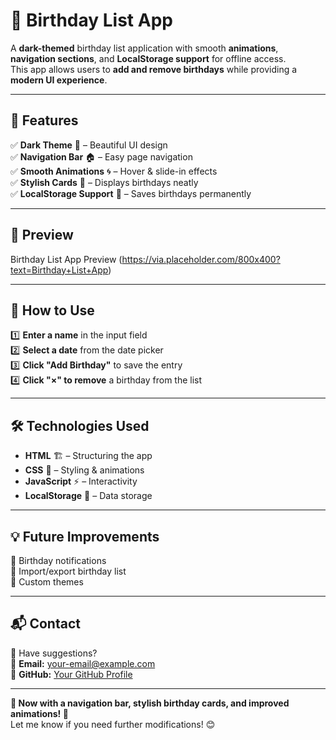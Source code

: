 # 🎂 Birthday List App  

A **dark-themed** birthday list application with smooth **animations**, **navigation sections**, and **LocalStorage support** for offline access.  
This app allows users to **add and remove birthdays** while providing a **modern UI experience**.  

---

## 🚀 Features  
✅ **Dark Theme** 🎨 – Beautiful UI design  
✅ **Navigation Bar** 🏠 – Easy page navigation  
✅ **Smooth Animations** 🌀 – Hover & slide-in effects  
✅ **Stylish Cards** 📅 – Displays birthdays neatly  
✅ **LocalStorage Support** 💾 – Saves birthdays permanently  

---

## 📸 Preview  
Birthday List App Preview (https://via.placeholder.com/800x400?text=Birthday+List+App)  

---

## 📜 How to Use  
1️⃣ **Enter a name** in the input field  
2️⃣ **Select a date** from the date picker  
3️⃣ **Click "Add Birthday"** to save the entry  
4️⃣ **Click "×" to remove** a birthday from the list  

---

## 🛠 Technologies Used  
- **HTML** 🏗️ – Structuring the app  
- **CSS** 🎨 – Styling & animations  
- **JavaScript** ⚡ – Interactivity  
- **LocalStorage** 💾 – Data storage  

---

## 💡 Future Improvements  
🔹 Birthday notifications  
🔹 Import/export birthday list  
🔹 Custom themes  

---

## 📬 Contact  
💬 Have suggestions?  
📧 **Email:** your-email@example.com  
🔗 **GitHub:** [Your GitHub Profile](https://github.com/your-username)  

---

**🚀 Now with a navigation bar, stylish birthday cards, and improved animations! 🎉**  
Let me know if you need further modifications! 😊  
